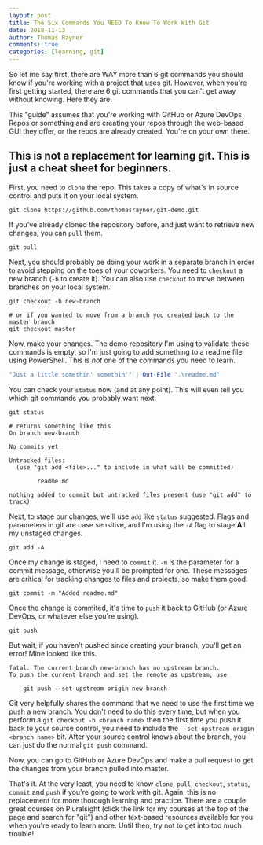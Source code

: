 ```yaml
---
layout: post
title: The Six Commands You NEED To Know To Work With Git
date: 2018-11-13
author: Thomas Rayner
comments: true
categories: [learning, git]
---
```


So let me say first, there are WAY more than 6 git commands you should know if you're working with a project that uses git. However, when you're first getting started, there are 6 git commands that you can't get away without knowing. Here they are.

This "guide" assumes that you're working with GitHub or Azure DevOps Repos or something and are creating your repos through the web-based GUI they offer, or the repos are already created. You're on your own there.

## This is not a replacement for learning git. This is just a cheat sheet for beginners.

First, you need to `clone` the repo. This takes a copy of what's in source control and puts it on your local system.

```
git clone https://github.com/thomasrayner/git-demo.git
```

If you've already cloned the repository before, and just want to retrieve new changes, you can `pull` them.

```
git pull
```

Next, you should probably be doing your work in a separate branch in order to avoid stepping on the toes of your coworkers. You need to `checkout` a new branch (`-b` to create it). You can also use `checkout` to move between branches on your local system.

```
git checkout -b new-branch

# or if you wanted to move from a branch you created back to the master branch
git checkout master
```

Now, make your changes. The demo repository I'm using to validate these commands is empty, so I'm just going to add something to a readme file using PowerShell. This is _not_ one of the commands you need to learn.

```powershell
"Just a little somethin' somethin'" | Out-File ".\readme.md"
```

You can check your `status` now (and at any point). This will even tell you which git commands you probably want next.

```
git status

# returns something like this
On branch new-branch

No commits yet

Untracked files:
  (use "git add <file>..." to include in what will be committed)

        readme.md

nothing added to commit but untracked files present (use "git add" to track)
```

Next, to stage our changes, we'll use `add` like `status` suggested. Flags and parameters in git are case sensitive, and I'm using the `-A` flag to stage **A**ll my unstaged changes.

```
git add -A
```

Once my change is staged, I need to `commit` it. `-m` is the parameter for a commit message, otherwise you'll be prompted for one. These messages are critical for tracking changes to files and projects, so make them good.

```
git commit -m "Added readme.md"
```

Once the change is commited, it's time to `push` it back to GitHub (or Azure DevOps, or whatever else you're using).

```
git push
```

But wait, if you haven't pushed since creating your branch, you'll get an error! Mine looked like this.

```
fatal: The current branch new-branch has no upstream branch.
To push the current branch and set the remote as upstream, use

    git push --set-upstream origin new-branch
```

Git very helpfully shares the command that we need to use the first time we push a new branch. You don't need to do this every time, but when you perform a `git checkout -b <branch name>` then the first time you push it back to your source control, you need to include the `--set-upstream origin <branch name>` bit. After your source control knows about the branch, you can just do the normal `git push` command.

Now, you can go to GitHub or Azure DevOps and make a pull request to get the changes from your branch pulled into master.

That's it. At the very least, you need to know `clone`, `pull`, `checkout`, `status`, `commit` and `push` if you're going to work with git. Again, this is no replacement for more thorough learning and practice. There are a couple great courses on Pluralsight (click the link for my courses at the top of the page and search for "git") and other text-based resources available for you when you're ready to learn more. Until then, try not to get into too much trouble!
